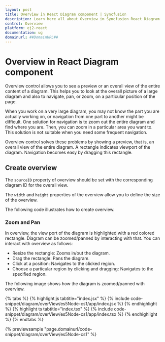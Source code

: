 ```yaml
---
layout: post
title: Overview in React Diagram component | Syncfusion
description: Learn here all about Overview in Syncfusion React Diagram component of Syncfusion Essential JS 2 and more.
control: Overview 
platform: ej2-react
documentation: ug
domainurl: ##DomainURL##
---
```


# Overview in React Diagram component

Overview control allows you to see a preview or an overall view of the entire content of a diagram. This helps you to look at the overall picture of a large diagram and also to navigate, pan, or zoom, on a particular position of the page.

When you work on a very large diagram, you may not know the part you are actually working on, or navigation from one part to another might be difficult. One solution for navigation is to zoom out the entire diagram and find where you are. Then, you can zoom in a particular area you want to. This solution is not suitable when you need some frequent navigation.

Overview control solves these problems by showing a preview, that is, an overall view of the entire diagram. A rectangle indicates viewport of the diagram. Navigation becomes easy by dragging this rectangle.

## Create overview

The `sourceID` property of overview should be set with the corresponding diagram ID for the overall view.

The `width` and `height` properties of the overview allow you to define the size of the overview.

The following code illustrates how to create overview.

### Zoom and Pan

In overview, the view port of the diagram is highlighted with a red colored rectangle. Diagram can be zoomed/panned by interacting with that. You can interact with overview as follows:

* Resize the rectangle: Zooms in/out the diagram.
* Drag the rectangle: Pans the diagram.
* Click at a position: Navigates to the clicked region.
* Choose a particular region by clicking and dragging: Navigates to the specified region.

The following image shows how the diagram is zoomed/panned with overview.

{% tabs %}
{% highlight js tabtitle="index.jsx" %}
{% include code-snippet/diagram/overView/es5Node-cs1/app/index.jsx %}
{% endhighlight %}
{% highlight ts tabtitle="index.tsx" %}
{% include code-snippet/diagram/overView/es5Node-cs1/app/index.tsx %}
{% endhighlight %}
{% endtabs %}

 {% previewsample "page.domainurl/code-snippet/diagram/overView/es5Node-cs1" %}
